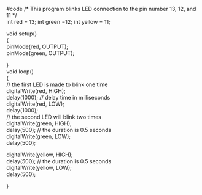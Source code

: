 #code 
/* 
  This program blinks LED connection to the pin number 13, 12, and 11 
*/  
int red = 13;
int green =12;
int yellow = 11;

void setup()  
{  
  pinMode(red, OUTPUT);  
  pinMode(green, OUTPUT);  
  
}  
void loop()  
{  
 // the first LED is made to blink one time  
  digitalWrite(red, HIGH);  
  delay(1000); // delay time in milliseconds  
  digitalWrite(red, LOW);  
  delay(1000);  
  // the second LED will blink two times  
  digitalWrite(green,  HIGH);  
  delay(500); // the duration is 0.5 seconds  
  digitalWrite(green, LOW);  
  delay(500);  
    
   digitalWrite(yellow,  HIGH);  
  delay(500); // the duration is 0.5 seconds  
  digitalWrite(yellow, LOW);  
  delay(500);  
  
  
    
}  
